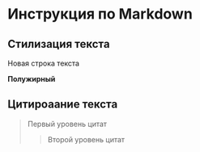 # Инструкция по Markdown

## Стилизация текста

Новая строка текста

**Полужирный**

## Цитироаание текста
> Первый уровень цитат
>> Второй уровень цитат

